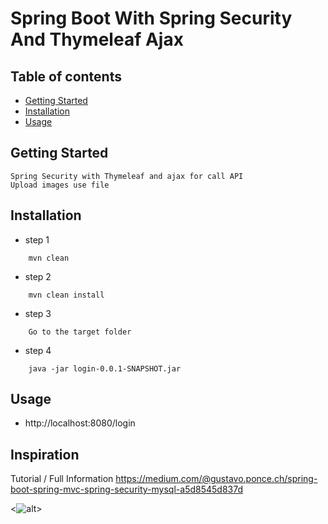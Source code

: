 # Spring Boot With Spring Security And Thymeleaf Ajax

## Table of contents
- [Getting Started](#penjelasan)
- [Installation](#tutorial)
- [Usage](#usage)

## Getting Started <a name = "penjelasan"></a>

    Spring Security with Thymeleaf and ajax for call API
    Upload images use file
## Installation <a name = "tutorial"></a>

- step 1
````
    mvn clean
````
- step 2
````
    mvn clean install
````
- step 3
````
    Go to the target folder
````
- step 4
````
    java -jar login-0.0.1-SNAPSHOT.jar
````
## Usage <a name = "usage"></a>
- http://localhost:8080/login

## Inspiration
Tutorial / Full Information https://medium.com/@gustavo.ponce.ch/spring-boot-spring-mvc-spring-security-mysql-a5d8545d837d

<![alt](https://link)>